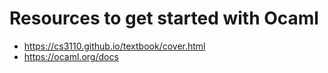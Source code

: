 # Resources to get started with Ocaml

- https://cs3110.github.io/textbook/cover.html
- https://ocaml.org/docs
